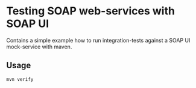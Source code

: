 # Testing SOAP web-services with SOAP UI

Contains a simple example how to run integration-tests against a SOAP UI mock-service with maven.

## Usage

```
mvn verify
```